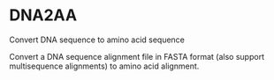 # DNA2AA
Convert DNA sequence to amino acid sequence

Convert a DNA sequence alignment file in FASTA format (also support multisequence alignments) to amino acid alignment. 
